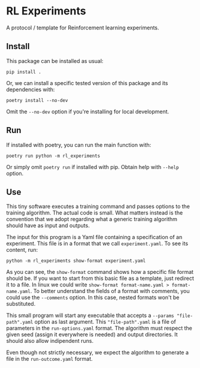 # RL Experiments

A protocol / template for Reinforcement learning experiments.

## Install
This package can be installed as usual:

    pip install .

Or, we can install a specific tested version of this package and its dependencies with:

    poetry install --no-dev

Omit the `--no-dev` option if you're installing for local development.

## Run
If installed with poetry, you can run the main function with:

    poetry run python -m rl_experiments

Or simply omit `poetry run` if installed with pip. Obtain help with `--help` option.


## Use

This tiny software executes a training command and passes options to the
training algorithm. The actual code is small. What matters instead is the
convention that we adopt regarding what a generic training algorithm should
have as input and outputs.

The input for this program is a Yaml file containing a specification of an
experiment. This file is in a format that we call `experiment.yaml`. To see its
content, run:

	python -m rl_experiments show-format experiment.yaml

As you can see, the `show-format` command shows how a specific file format
should be. If you want to start from this basic file as a template, just
redirect it to a file. In linux we could write
`show-format format-name.yaml > format-name.yaml`. To better understand the
fields of a format with comments, you could use the `--comments` option.  In
this case, nested formats won't be substituted.

This small program will start any executable that accepts a
`--params "file-path".yaml` option as last argument. This `"file-path".yaml` is
a file of parameters in the `run-options.yaml` format.  The algorithm must
respect the given seed (assign it everywhere is needed) and output directories.
It should also allow indipendent runs.

Even though not strictly necessary, we expect the algorithm to generate a file
in the `run-outcome.yaml` format.
